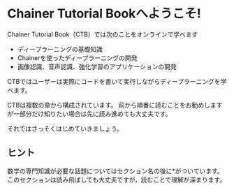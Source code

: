 # Chainer Tutorial Bookへようこそ!

Chainer Tutorial Book（CTB）では次のことをオンラインで学べます

* ディープラーニングの基礎知識
* Chainerを使ったディープラーニングの開発
* 画像認識、音声認識、強化学習のアプリケーションの開発

CTBではユーザーは実際にコードを書いて実行しながらディープラーニングを学べます。

CTBは複数の章から構成されています。
前から順番に読むことをお勧めしますが一部分だけ知りたい場合は先に読み進めても大丈夫です。

それではさっそくはじめていきましょう。

## ヒント

数学の専門知識が必要な話題についてはセクション名の後に*がついています。
このセクションは読み飛ばしても大丈夫ですが，読むことで理解が深まります。
